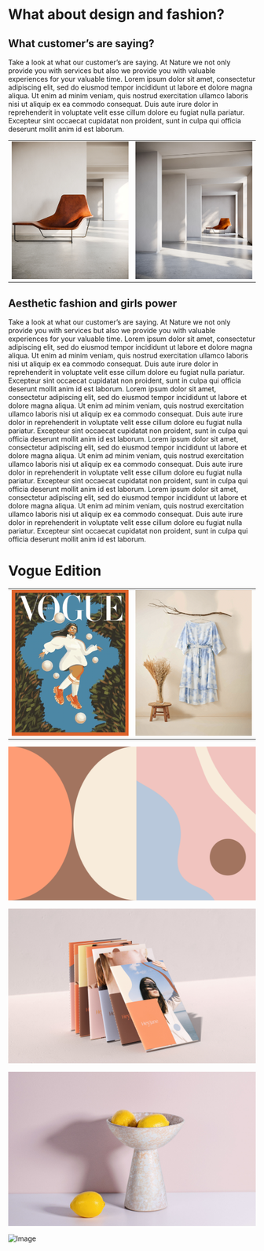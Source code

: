 # What about design and fashion?

## What customer’s are saying?

Take a look at what our customer’s are saying. At Nature we not only provide you with services but also we provide you with valuable experiences for your valuable time. Lorem ipsum dolor sit amet, consectetur adipiscing elit, sed do eiusmod tempor incididunt ut labore et dolore magna aliqua. Ut enim ad minim veniam, quis nostrud exercitation ullamco laboris nisi ut aliquip ex ea commodo consequat. Duis aute irure dolor in reprehenderit in voluptate velit esse cillum dolore eu fugiat nulla pariatur. Excepteur sint occaecat cupidatat non proident, sunt in culpa qui officia deserunt mollit anim id est laborum.


| | |
| --: | :-- |
|![Image](/assets/img/home2.jpeg)|![Image](/assets/img/home3.jpg)|





## Aesthetic fashion and girls power



Take a look at what our customer’s are saying. At Nature we not only provide you with services but also we provide you with valuable experiences for your valuable time. Lorem ipsum dolor sit amet, consectetur adipiscing elit, sed do eiusmod tempor incididunt ut labore et dolore magna aliqua. Ut enim ad minim veniam, quis nostrud exercitation ullamco laboris nisi ut aliquip ex ea commodo consequat. Duis aute irure dolor in reprehenderit in voluptate velit esse cillum dolore eu fugiat nulla pariatur. Excepteur sint occaecat cupidatat non proident, sunt in culpa qui officia deserunt mollit anim id est laborum. Lorem ipsum dolor sit amet, consectetur adipiscing elit, sed do eiusmod tempor incididunt ut labore et dolore magna aliqua. Ut enim ad minim veniam, quis nostrud exercitation ullamco laboris nisi ut aliquip ex ea commodo consequat. Duis aute irure dolor in reprehenderit in voluptate velit esse cillum dolore eu fugiat nulla pariatur. Excepteur sint occaecat cupidatat non proident, sunt in culpa qui officia deserunt mollit anim id est laborum. Lorem ipsum dolor sit amet, consectetur adipiscing elit, sed do eiusmod tempor incididunt ut labore et dolore magna aliqua. Ut enim ad minim veniam, quis nostrud exercitation ullamco laboris nisi ut aliquip ex ea commodo consequat. Duis aute irure dolor in reprehenderit in voluptate velit esse cillum dolore eu fugiat nulla pariatur. Excepteur sint occaecat cupidatat non proident, sunt in culpa qui officia deserunt mollit anim id est laborum. Lorem ipsum dolor sit amet, consectetur adipiscing elit, sed do eiusmod tempor incididunt ut labore et dolore magna aliqua. Ut enim ad minim veniam, quis nostrud exercitation ullamco laboris nisi ut aliquip ex ea commodo consequat. Duis aute irure dolor in reprehenderit in voluptate velit esse cillum dolore eu fugiat nulla pariatur. Excepteur sint occaecat cupidatat non proident, sunt in culpa qui officia deserunt mollit anim id est laborum.

# Vogue Edition






| | |
| --: | :-- |
|![Image](/assets/img/home8.png)|![Image](/assets/img/home7.png)|


![Image](/assets/img/pallette_color.gif)

![Image](/assets/img/cover.jpg)

![Image](/assets/img/vasedesign.jpg)

![Image](/assets/img/home11.gif)

<!--


tritre 2 | tritre 3 |
| :-- | :-- |
| Take a look at what our customer’s are saying. At Nature we not only provide you with services but also we provide you with valuable experiences for your valuable time. Lorem ipsum dolor sit amet, consectetur adipiscing elit, sed do eiusmod tempor incididunt ut labore et dolore magna aliqua. Ut enim ad minim veniam, quis nostrud exercitation ullamco laboris nisi ut aliquip ex ea commodo consequat. Duis aute irure dolor in reprehenderit in voluptate velit esse cillum dolore eu fugiat nulla pariatur. Excepteur sint occaecat cupidatat non proident, sunt in culpa qui officia deserunt mollit anim id est laborum. |Take a look at what our customer’s are saying. At Nature we not only provide you with services but also we provide you with valuable experiences for your valuable time. Lorem ipsum dolor sit amet, consectetur adipiscing elit, sed do eiusmod tempor incididunt ut labore et dolore magna aliqua. Ut enim ad minim veniam, quis nostrud exercitation ullamco laboris nisi ut aliquip ex ea commodo consequat. Duis aute irure dolor in reprehenderit in voluptat e velit esse cillum dolore eu fugiat nulla pariatur. Excepteur sint occaecat cupidatat non proident, sunt in culpa qui officia deserunt mollit anim id est laborum. |

|![Image](/assets/img/home6.png) |![Image](/assets/img/home5.png) 

| | |
|:---|:--:|
|![Image](/assets/img/home_2.jpeg)|Lorem ipsum dolor sit amet, consectetur adipiscing elit, sed do eiusmod tempor incididunt ut labore et dolore magna aliqua. Ut enim ad minim veniam, quis nostrud exercitation ullamco laboris nisi ut aliquip ex ea commodo consequat. Duis aute irure dolor in reprehenderit in voluptate velit esse cillum dolore eu fugiat nulla pariatur. Excepteur sint occaecat cupidatat non proident, sunt in culpa qui officia deserunt mollit anim id est laborum.|

---
### Les titres

      # Titre 1 : équivalent à un h1
      ## Titre 2 : équivalent à un h2
      ### Titre 3 : équivalent à un h3
      #### Titre 4 : équivalent à un h4
      ##### Titre 5 : équivalent à un h5
      ###### Titre 6 : équivalent à un h6

### Les paragraphes

      Paragraphe 1 : un paragraphe
      **Paragraphe 2** : équivalent au strong
      *Paragraphe 3* : équivalent au em

### Les listes

      - Un élément de liste
      - Un autre élément de liste
      - Et encore un autre élément de liste

### Les images

      ![Image](image.jpg)

![Image](/assets/img/Rectangle_2011.jpg)

### Les liens

      [Lien](http://www.google.fr)

### Le code ou les formules

      ```
      Code
      ```   

### Les tableaux

|titre|titre|
|:---|---:|
|![Image](/assets/img/Rectangle_11.jpg)|gsgsdhshsTake a look at what our customer’s are saying. At Nature we not only provide you with services but also we provide you with valuable experiences for your valuable time.|
-->

